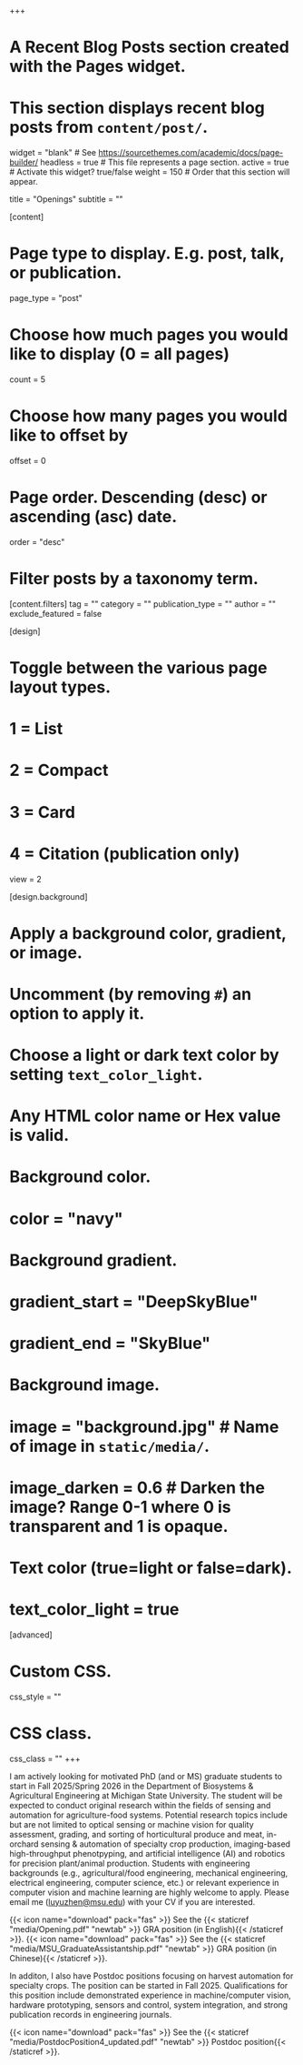 +++
# A Recent Blog Posts section created with the Pages widget.
# This section displays recent blog posts from `content/post/`.

widget = "blank"  # See https://sourcethemes.com/academic/docs/page-builder/
headless = true  # This file represents a page section.
active = true  # Activate this widget? true/false
weight = 150  # Order that this section will appear.

title = "Openings"
subtitle = ""

[content]
  # Page type to display. E.g. post, talk, or publication.
  page_type = "post"
  
  # Choose how much pages you would like to display (0 = all pages)
  count = 5
  
  # Choose how many pages you would like to offset by
  offset = 0

  # Page order. Descending (desc) or ascending (asc) date.
  order = "desc"

  # Filter posts by a taxonomy term.
  [content.filters]
    tag = ""
    category = ""
    publication_type = ""
    author = ""
    exclude_featured = false
  
[design]
  # Toggle between the various page layout types.
  #   1 = List
  #   2 = Compact
  #   3 = Card
  #   4 = Citation (publication only)
  view = 2
  
[design.background]
  # Apply a background color, gradient, or image.
  #   Uncomment (by removing `#`) an option to apply it.
  #   Choose a light or dark text color by setting `text_color_light`.
  #   Any HTML color name or Hex value is valid.
  
  # Background color.
  # color = "navy"
  
  # Background gradient.
  # gradient_start = "DeepSkyBlue"
  # gradient_end = "SkyBlue"
  
  # Background image.
  # image = "background.jpg"  # Name of image in `static/media/`.
  # image_darken = 0.6  # Darken the image? Range 0-1 where 0 is transparent and 1 is opaque.

  # Text color (true=light or false=dark).
  # text_color_light = true  
  
[advanced]
 # Custom CSS. 
 css_style = ""
 
 # CSS class.
 css_class = ""
+++

I am actively looking for motivated PhD (and or MS) graduate students to start in Fall 2025/Spring 2026 in the Department of Biosystems & Agricultural Engineering at Michigan State University. The student will be expected to conduct original research within the fields of sensing and automation for agriculture-food systems. Potential research topics include but are not limited to optical sensing or machine vision for quality assessment, grading, and sorting of horticultural produce and meat, in-orchard sensing & automation of specialty crop production, imaging-based high-throughput phenotpyping, and artificial intelligence (AI) and robotics for precision plant/animal production. Students with engineering backgrounds (e.g., agricultural/food engineering, mechanical engineering, electrical engineering, computer science, etc.) or relevant experience in computer vision and machine learning are highly welcome to apply. Please email me (luyuzhen@msu.edu) with your CV if you are interested.

{{< icon name="download" pack="fas" >}} See the {{< staticref "media/Opening.pdf" "newtab" >}} GRA position (in English){{< /staticref >}}.
{{< icon name="download" pack="fas" >}} See the {{< staticref "media/MSU_GraduateAssistantship.pdf" "newtab" >}} GRA position (in Chinese){{< /staticref >}}.



In additon, I also have Postdoc positions focusing on harvest automation for specialty crops. The position can be started in Fall 2025. Qualifications for this position include demonstrated experience in machine/computer vision, hardware prototyping, sensors and control, system integration, and strong publication records in engineering journals. 

{{< icon name="download" pack="fas" >}} See the {{< staticref "media/PostdocPosition4_updated.pdf" "newtab" >}} Postdoc position{{< /staticref >}}.

